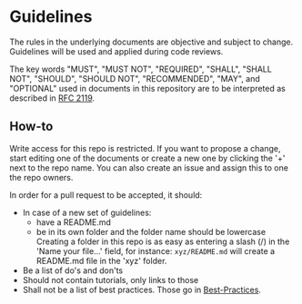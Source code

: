 # Guidelines

The rules in the underlying documents are objective and subject to change. Guidelines will be used and applied during code reviews.

The key words "MUST", "MUST NOT", "REQUIRED", "SHALL", "SHALL NOT", "SHOULD", "SHOULD NOT", "RECOMMENDED", "MAY", and "OPTIONAL" used in documents in this repository are to be interpreted as described in [RFC 2119](http://tools.ietf.org/html/rfc2119).

## How-to
Write access for this repo is restricted. If you want to propose a change, start editing one of the documents or create a new one by clicking the '+' next to the repo name. You can also create an issue and assign this to one the repo owners.

In order for a pull request to be accepted, it should:
- In case of a new set of guidelines:
  - have a README.md
  - be in its own folder and the folder name should be lowercase<br />
    Creating a folder in this repo is as easy as entering a slash (/) in the 'Name your file...' field, for instance: `xyz/README.md` will create a README.md file in the 'xyz' folder.
- Be a list of do's and don'ts
- Should not contain tutorials, only links to those
- Shall not be a list of best practices. Those go in [Best-Practices](https://github.com/Netwerven/Best-Practices).
